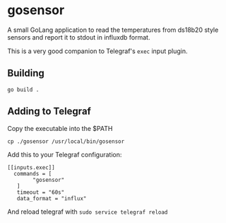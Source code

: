 # gosensor

A small GoLang application to read the temperatures from ds18b20 style sensors and report it to stdout in influxdb format.

This is a very good companion to Telegraf's `exec` input plugin.

## Building

`go build .`

## Adding to Telegraf

Copy the executable into the $PATH

`cp ./gosensor /usr/local/bin/gosensor`

Add this to your Telegraf configuration:

```
[[inputs.exec]]
  commands = [
        "gosensor"
   ]
   timeout = "60s"
   data_format = "influx"
```

And reload telegraf with `sudo service telegraf reload`



